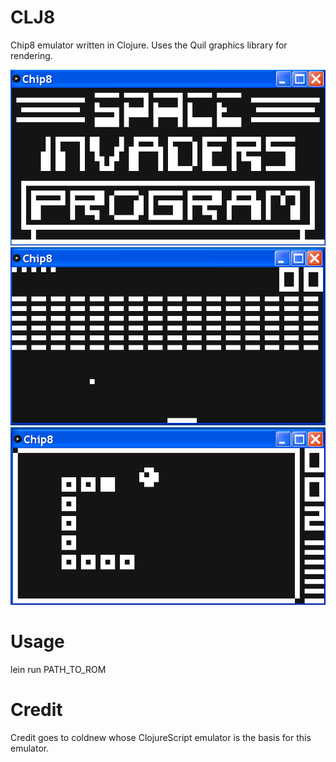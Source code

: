 # CLJ8
Chip8 emulator written in Clojure.
Uses the Quil graphics library for rendering.

![Alt text](./screenshot.png?raw=true "Title")
![Alt text](./screenshot_2.png?raw=true "Title")
![Alt text](./screenshot_3.png?raw=true "Title")

# Usage
lein run PATH_TO_ROM

# Credit
Credit goes to coldnew whose ClojureScript emulator is the basis for this emulator.
